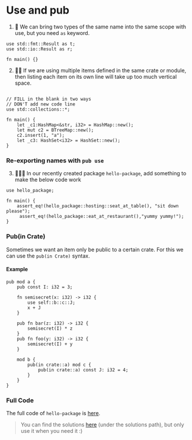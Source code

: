# Use and pub
1. 🌟 We can bring two types of the same name into the same scope with use, but you need `as` keyword.

```rust,editable
use std::fmt::Result as t;
use std::io::Result as r;

fn main() {}
```

2. 🌟🌟 If we are using multiple items defined in the same crate or module, then listing each item on its own line will take up too much vertical space.

```rust,editable

// FILL in the blank in two ways
// DON'T add new code line
use std::collections::*;

fn main() {
    let _c1:HashMap<&str, i32> = HashMap::new();
    let mut c2 = BTreeMap::new();
    c2.insert(1, "a");
    let _c3: HashSet<i32> = HashSet::new();
}
```

### Re-exporting names with `pub use`
3. 🌟🌟🌟 In our recently created package `hello-package`, add something to make the below code work
```rust,editable
use hello_package;

fn main() {
    assert_eq!(hello_package::hosting::seat_at_table(), "sit down please");
     assert_eq!(hello_package::eat_at_restaurant(),"yummy yummy!");
}
```


### Pub(in Crate) 
Sometimes we want an item only be public to a certain crate. For this we can use the `pub(in Crate)` syntax.

#### Example
```rust,editable
pub mod a {
    pub const I: i32 = 3;

    fn semisecret(x: i32) -> i32 {
        use self::b::c::J;
        x + J
    }

    pub fn bar(z: i32) -> i32 {
        semisecret(I) * z
    }
    pub fn foo(y: i32) -> i32 {
        semisecret(I) + y
    }

    mod b {
        pub(in crate::a) mod c {
            pub(in crate::a) const J: i32 = 4;
        }
    }
}
```

### Full Code
The full code of `hello-package` is [here](https://github.com/sunface/rust-by-practice/tree/master/practices/hello-package).


> You can find the solutions [here](https://github.com/sunface/rust-by-practice) (under the solutions path), but only use it when you need it :)